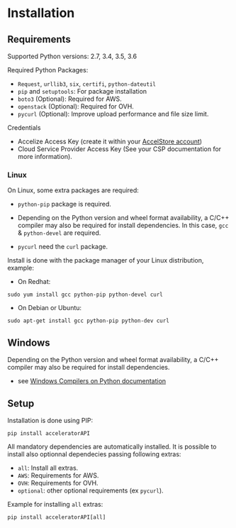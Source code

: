 # Installation

## Requirements

Supported Python versions: 2.7, 3.4, 3.5, 3.6

Required Python Packages:

+ `Request`, `urllib3`, `six`, `certifi`, `python-dateutil`
+ `pip` and `setuptools`: For package installation
+ `boto3` (Optional): Required for AWS.
+ `openstack` (Optional): Required for OVH.
+ `pycurl` (Optional): Improve upload performance and file size limit.

Credentials

+ Accelize Access Key (create it within your [AccelStore account](https://accelstore.accelize.com/user/application))
+ Cloud Service Provider Access Key (See your CSP documentation for more information).

### Linux
On Linux, some extra packages are required:

+ `python-pip` package is required.

+ Depending on the Python version and wheel format availability, a C/C++ compiler may also be required for 
install dependencies. In this case, `gcc` & `python-devel` are required.

+ `pycurl` need the `curl` package.

Install is done with the package manager of your Linux distribution, example:

+ On Redhat: 
```
sudo yum install gcc python-pip python-devel curl
```
+ On Debian or Ubuntu:
```
sudo apt-get install gcc python-pip python-dev curl
```

## Windows

Depending on the Python version and wheel format availability, a C/C++ compiler may also be required for 
install dependencies.

+ see [Windows Compilers on Python documentation](https://wiki.python.org/moin/WindowsCompilers)

## Setup

Installation is done using PIP:
```
pip install acceleratorAPI
```

All mandatory dependencies are automatically installed. It is possible to install also optionnal dependecies passing 
following extras:

* `all`: Install all extras.
* `AWS`: Requirements for AWS.
* `OVH`: Requirements for OVH.
* `optional`: other optional requirements (ex `pycurl`).

Example for installing `all` extras:
```
pip install acceleratorAPI[all]
```

